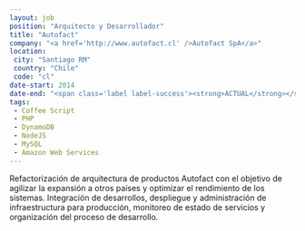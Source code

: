 ```yaml
---
layout: job
position: "Arquitecto y Desarrollador"
title: "Autofact"
company: "<a href='http://www.autofact.cl' />Autofact SpA</a>"
location:
 city: "Santiago RM"
 country: "Chile"
 code: "cl"
date-start: 2014
date-end: "<span class='label label-success'><strong>ACTUAL</strong></span>"
tags:
 - Coffee Script
 - PHP
 - DynamoDB
 - NodeJS
 - MySQL
 - Amazon Web Services
---
```


Refactorización de arquitectura de productos Autofact con el objetivo de agilizar la expansión a otros países y optimizar el rendimiento de los sistemas. 
Integración de desarrollos, despliegue y administración de infraestructura para producción, monitoreo de estado de servicios y organización del proceso de desarrollo.